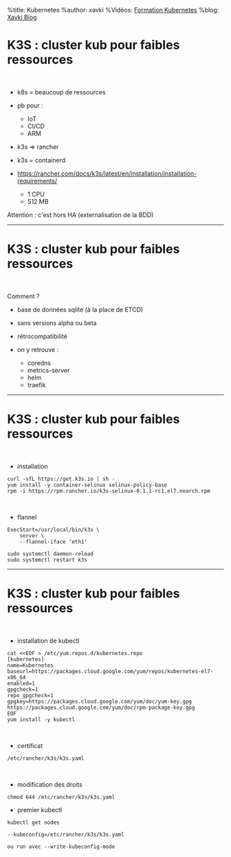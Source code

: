 %title: Kubernetes 
%author: xavki
%Vidéos: [Formation Kubernetes](https://www.youtube.com/playlist?list=PLn6POgpklwWqfzaosSgX2XEKpse5VY2v5)
%blog: [Xavki Blog](https://xavki.blog)


# K3S : cluster kub pour faibles ressources


<br>

* k8s = beaucoup de ressources

* pb pour :
	* IoT
	* CI/CD
	* ARM

* k3s => rancher

* k3s = containerd

* https://rancher.com/docs/k3s/latest/en/installation/installation-requirements/
	* 1 CPU
	* 512 MB

Attention : c'est hors HA (externalisation de la BDD)

--------------------------------------------------------------------------------------

# K3S : cluster kub pour faibles ressources



<br>

Comment ?

* base de données sqlite (à la place de ETCD)

* sans versions alpha ou beta

* rétrocompatibilité

* on y  retrouve :
	* coredns
	* metrics-server
	* helm
	* traefik


--------------------------------------------------------------------------------------

# K3S : cluster kub pour faibles ressources


<br>

* installation 

```
curl -sfL https://get.k3s.io | sh -
yum install -y container-selinux selinux-policy-base
rpm -i https://rpm.rancher.io/k3s-selinux-0.1.1-rc1.el7.noarch.rpm
```

<br>

* flannel

```
ExecStart=/usr/local/bin/k3s \
    server \
    --flannel-iface 'eth1'
```

```
sudo systemctl daemon-reload
sudo systemctl restart k3s
```

--------------------------------------------------------


# K3S : cluster kub pour faibles ressources


<br>

* installation de kubectl

```
cat <<EOF > /etc/yum.repos.d/kubernetes.repo
[kubernetes]
name=Kubernetes
baseurl=https://packages.cloud.google.com/yum/repos/kubernetes-el7-x86_64
enabled=1
gpgcheck=1
repo_gpgcheck=1
gpgkey=https://packages.cloud.google.com/yum/doc/yum-key.gpg https://packages.cloud.google.com/yum/doc/rpm-package-key.gpg
EOF
yum install -y kubectl
```

<br>

* certificat

```
/etc/rancher/k3s/k3s.yaml
```

<br>

* modification des droits

```
chmod 644 /etc/rancher/k3s/k3s.yaml
```

* premier kubectl 

```
kubectl get nodes

--kubeconfig=/etc/rancher/k3s/k3s.yaml

ou run avec --write-kubeconfig-mode
```
